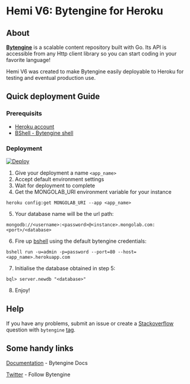# Hemi V6: Bytengine for Heroku

## About

**[Bytengine](https://github.com/johnwilson/bytengine "Bytengine")** is a scalable content 
repository built with Go. Its API is accessible from any Http client library so 
you can start coding in your favorite language!

Hemi V6 was created to make Bytengine easily deployable to Heroku for testing and
eventual production use.

## Quick deployment Guide

### Prerequisits

* [Heroku account](https://www.heroku.com/)
* [BShell - Bytengine shell](https://github.com/johnwilson/bytengine/tree/master/cmd/bshell)

### Deployment

[![Deploy](https://www.herokucdn.com/deploy/button.png)](https://heroku.com/deploy)

1. Give your deployment a name `<app_name>`
2. Accept default environment settings
3. Wait for deployment to complete
4. Get the MONGOLAB_URI environment variable for your instance 
  
  `heroku config:get MONGOLAB_URI --app <app_name>`

5. Your database name will be the url path:
  
  `mongodb://<username>:<password>@<instance>.mongolab.com:<port>/<database>`

6. Fire up [bshell](https://github.com/johnwilson/bytengine/tree/master/cmd/bshell) using the default bytengine credentials:
  
  `bshell run -u=admin -p=password --port=80 --host=<app_name>.herokuapp.com`

7. Initialise the database obtained in step 5:
  
  `bql> server.newdb "<database>"`

8. Enjoy!

## Help

If you have any problems, submit an issue or create a [Stackoverflow](http://stackoverflow.com)
question with `bytengine` [tag](http://stackoverflow.com/questions/tagged/bytengine).

## Some handy links

[Documentation](https://bytengine.readthedocs.org/en/latest/) - Bytengine Docs

[Twitter](https://twitter.com/bytengine) - Follow Bytengine